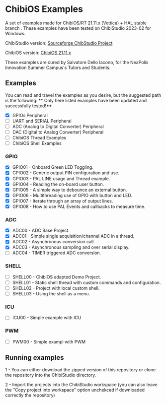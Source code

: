 # ChibiOS Examples
A set of examples made for ChibiOS/RT 21.11.x (Vettica) + HAL stable branch .
These examples have been tested on ChibiStudio 2023-02 for Windows. 

ChibiStudio version: [Sourceforge ChibStudio Project](https://sourceforge.net/projects/chibios/files/ChibiStudio%20Windows/ChibiStudio_Windows_2023-02.7z)

ChibiOS version: [ChibiOS 21.11.x](https://github.com/ChibiOS/ChibiOS/tree/stable_21.11.x)

These examples are cured by Salvatore Dello Iacono, for the NeaPolis Innovation Summer Campus's Tutors and Students.


## Examples
You can read and travel the examples as you desire, but the suggested path is the following:
** Only here listed examples have been updated and successfully tested!**

- [x] GPIOs Peripheral
- [ ] UART and SERIAL Peripheral
- [ ] ADC (Analog to Digital Converter) Peripheral 
- [ ] DAC (Digital to Analog Converter) Peripheral 
- [ ] ChibiOS Thread Examples 
- [ ] ChibiOS Shell Examples

### GPIO
- [x] GPIO01 - Onboard Green LED Toggling.
- [x] GPIO02 - Generic output PIN configuration and use.
- [x] GPIO03 - PAL LINE usage and Thread example.
- [x] GPIO04 - Reading the on-board user button.
- [x] GPIO05 - A simple way to debounce an external button.
- [x] GPIO06 - Multithreading use of GPIO with button and LED.
- [x] GPIO07 - Iterate through an array of output lines.
- [x] GPIO08 - How to use PAL Events and callbacks to measure time.

### ADC
- [x] ADC00 - ADC Base Project.
- [x] ADC01 - Simple single acquisition/channel ADC in a thread.
- [x] ADC02 - Asynchronous conversion call.
- [x] ADC03 - Asynchronous sampling and over serial display.
- [ ] ADC04 - TIMER triggered ADC conversion.

### SHELL
- [ ] SHELL00 - ChibiOS adapted Demo Project.
- [ ] SHELL01 - Static shell thread with custom commands and configuration.
- [ ] SHELL02 - Project with local custom shell.
- [ ] SHELL03 - Using the shell as a menu.

### ICU 
- [ ] ICU00 - Simple example with ICU

### PWM
- [ ] PWM00 - Simple exampl with PWM


## Running examples
1 - You can either download the zipped version of this repository or clone the repository into the ChibiStudio directory.

2 - Import the projects into the ChibiStudio workspace (you can also leave the "Copy project into workspace" option unchekced if downloaded correctly the repository)
